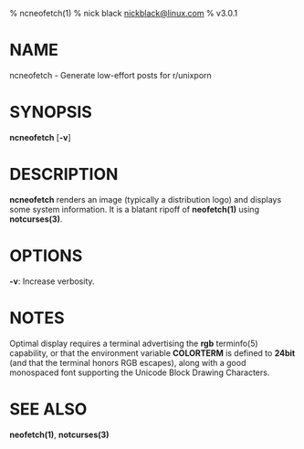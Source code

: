 % ncneofetch(1)
% nick black <nickblack@linux.com>
% v3.0.1

# NAME

ncneofetch - Generate low-effort posts for r/unixporn

# SYNOPSIS

**ncneofetch** [**-v**]

# DESCRIPTION

**ncneofetch** renders an image (typically a distribution logo)
and displays some system information. It is a blatant ripoff of
**neofetch(1)** using **notcurses(3)**.

# OPTIONS

**-v**: Increase verbosity.

# NOTES

Optimal display requires a terminal advertising the **rgb** terminfo(5)
capability, or that the environment variable **COLORTERM** is defined to
**24bit** (and that the terminal honors RGB escapes), along with a good
monospaced font supporting the Unicode Block Drawing Characters.

# SEE ALSO

**neofetch(1)**,
**notcurses(3)**
